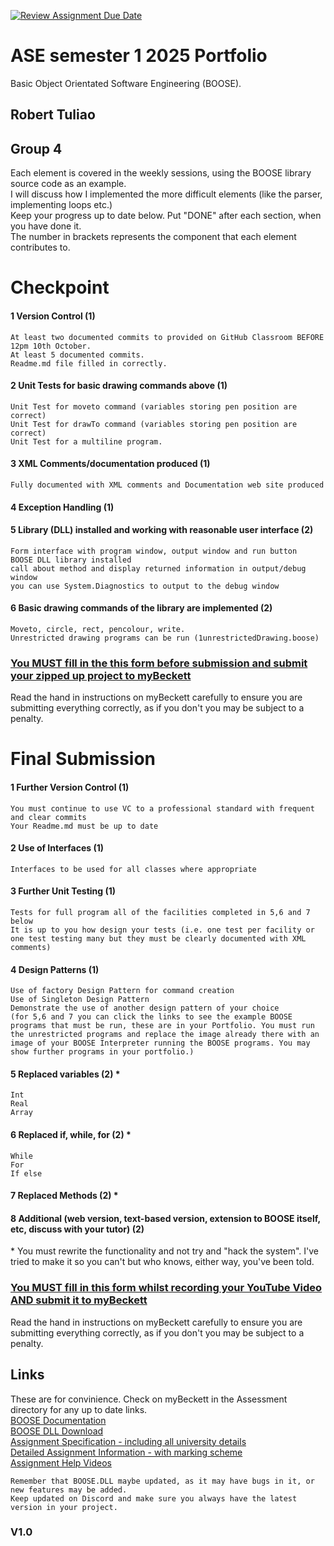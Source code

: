 [![Review Assignment Due Date](https://classroom.github.com/assets/deadline-readme-button-22041afd0340ce965d47ae6ef1cefeee28c7c493a6346c4f15d667ab976d596c.svg)](https://classroom.github.com/a/WpW3kROL)
# ASE semester 1 2025 Portfolio
Basic Object Orientated Software Engineering (BOOSE).  
  


## Robert Tuliao
## Group 4
Each element is covered in the weekly sessions, using the BOOSE library source code as an example.  
I will discuss how I implemented the more difficult elements (like the parser, implementing loops etc.)  
Keep your progress up to date below. Put "DONE" after each section, when you have done it.  
The number in brackets represents the component that each element contributes to.
# Checkpoint
#### 1 Version Control (1) 
	At least two documented commits to provided on GitHub Classroom BEFORE 12pm 10th October. 
	At least 5 documented commits.
	Readme.md file filled in correctly.
#### 2 Unit Tests for basic drawing commands above (1) 
	Unit Test for moveto command (variables storing pen position are correct)
	Unit Test for drawTo command (variables storing pen position are correct)
	Unit Test for a multiline program.
#### 3 XML Comments/documentation produced (1) 
	Fully documented with XML comments and Documentation web site produced 
#### 4 Exception Handling (1) 
#### 5 Library (DLL) installed and working with reasonable user interface (2)
	Form interface with program window, output window and run button
	BOOSE DLL library installed 
	call about method and display returned information in output/debug window
	you can use System.Diagnostics to output to the debug window
#### 6 Basic drawing commands of the library are implemented (2)
	Moveto, circle, rect, pencolour, write.
	Unrestricted drawing programs can be run (1unrestrictedDrawing.boose)

### [You MUST fill in the this form before submission and submit your zipped up project to myBeckett](https://forms.gle/MJB6vEbgAPXC6A6G8)
Read the hand in instructions on myBeckett carefully to ensure you are submitting everything correctly, as if you don't you may be subject to a penalty.


# Final Submission
#### 1 Further Version Control (1)
	You must continue to use VC to a professional standard with frequent and clear commits
	Your Readme.md must be up to date
#### 2 Use of Interfaces (1)
	Interfaces to be used for all classes where appropriate
#### 3 Further Unit Testing (1)
	Tests for full program all of the facilities completed in 5,6 and 7 below
	It is up to you how design your tests (i.e. one test per facility or one test testing many but they must be clearly documented with XML comments)
#### 4 Design Patterns (1)
	Use of factory Design Pattern for command creation
	Use of Singleton Design Pattern
	Demonstrate the use of another design pattern of your choice
	(for 5,6 and 7 you can click the links to see the example BOOSE programs that must be run, these are in your Portfolio. You must run the unrestricted programs and replace the image already there with an 	image of your BOOSE Interpreter running the BOOSE programs. You may show further programs in your portfolio.)
#### 5 Replaced variables (2) \*
	Int	
	Real	
	Array	
#### 6 Replaced if, while, for (2) \*
	While 	
	For	
	If else	
#### 7 Replaced Methods (2) \*

#### 8 Additional (web version, text-based version, extension to BOOSE itself, etc, discuss with your tutor) (2) 
\* You must rewrite the functionality and not try and "hack the system". I've tried to make it so you can't but who knows, either way, you've been told.
### [You MUST fill in this form whilst recording your YouTube Video AND submit it to myBeckett](https://forms.gle/j3eMcVbbjQ3sFrXw7)

Read the hand in instructions on myBeckett carefully to ensure you are submitting everything correctly, as if you don't you may be subject to a penalty.
## Links
These are for convinience. Check on myBeckett in the Assessment directory for any up to date links.  
	[BOOSE Documentation](https://dmullier.github.io/BOOSE-Docs/)  
	[BOOSE DLL Download](https://github.com/dmullier/BOOSE-Docs/blob/main/BOOSE.dll)  
	[Assignment Specification - including all university details](https://leedsbeckett-my.sharepoint.com/:b:/r/personal/d_mullier_leedsbeckett_ac_uk/Documents/Teaching/2025-2026/Level6_ASE/ASE_AssignmentSpec.pdf?csf=1&web=1&e=eYfpc5)  
	[Detailed Assignment Information - with marking scheme](https://leedsbeckett-my.sharepoint.com/:w:/r/personal/d_mullier_leedsbeckett_ac_uk/Documents/Teaching/2025-2026/Level6_ASE/Detailed%20Project%20Specification.docx?d=w5f5450df2c0d49fb968702d420314d2f&csf=1&web=1&e=cRDcet)  
	[Assignment Help Videos](https://leedsbeckettreplay.cloud.panopto.eu/Panopto/Pages/Sessions/List.aspx?folderID=ce4e861f-ed63-4714-97c1-b35300af453e)  


	Remember that BOOSE.DLL maybe updated, as it may have bugs in it, or new features may be added.  
	Keep updated on Discord and make sure you always have the latest version in your project.
 
### V1.0

